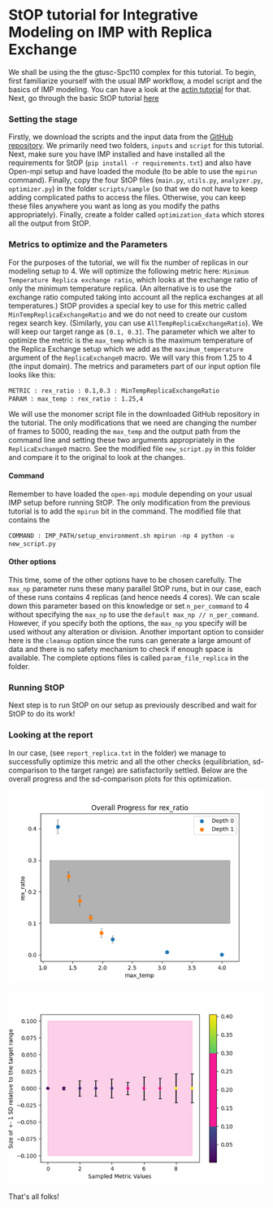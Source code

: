 # StOP tutorial for Integrative Modeling on IMP with Replica Exchange

We shall be using the the gtusc-Spc110 complex for this tutorial. To begin, first familiarize yourself with the usual IMP workflow, a model script and the basics of IMP modeling. You can have a look at the [actin tutorial](https://integrativemodeling.org/tutorials/actin/) for that. Next, go through the basic StOP tutorial [here](https://github.com/isblab/stop/blob/main/tutorial/tutorial_basic.md)

### Setting the stage
Firstly, we download the scripts and the input data from the [GitHub repository](https://github.com/integrativemodeling/gtuscSpc110). We primarily need two folders, `inputs` and `script` for this tutorial. Next, make sure you have IMP installed and have installed all the requirements for StOP (`pip install -r requirements.txt`) and also have Open-mpi setup and have loaded the module (to be able to use the `mpirun` command). Finally, copy the four StOP files (`main.py`, `utils.py`, `analyzer.py`, `optimizer.py`) in the folder `scripts/sample` (so that we do not have to keep adding complicated paths to access the files. Otherwise, you can keep these files anywhere you want as long as you modify the paths appropriately). Finally, create a folder called `optimization_data` which stores all the output from StOP.

### Metrics to optimize and the Parameters
For the purposes of the tutorial, we will fix the number of replicas in our modeling setup to 4. We will optimize the following metric here: `Minimum Temperature Replica exchange ratio`, which looks at the exchange ratio of only the minimum temperature replica. (An alternative is to use the exchange ratio computed taking into account all the replica exchanges at all temperatures.) StOP provides a special key to use for this metric called `MinTempReplicaExchangeRatio` and we do not need to create our custom regex search key. (Similarly, you can use `AllTempReplicaExchangeRatio`). We will keep our target range as `[0.1, 0.3]`. The parameter which we alter to optimize the metric is the `max_temp` which is the maximum temperature of the Replica Exchange setup which we add as the `maximum_temperature` argument of the `ReplicaExchange0` macro. We will vary this from 1.25 to 4 (the input domain). The metrics and parameters part of our input option file looks like this:

```
METRIC : rex_ratio : 0.1,0.3 : MinTempReplicaExchangeRatio
PARAM : max_temp : rex_ratio : 1.25,4
```

We will use the monomer script file in the downloaded GitHub repository in the tutorial. The only modifications that we need are changing the number of frames to 5000, reading the `max_temp` and the output path from the command line and setting these two arguments appropriately in the `ReplicaExchange0` macro. See the modified file `new_script.py` in this folder and compare it to the original to look at the changes.

#### Command

Remember to have loaded the `open-mpi` module depending on your usual IMP setup before running StOP. The only modification from the previous tutorial is to add the `mpirun` bit in the command. The modified file that contains the 

```
COMMAND : IMP_PATH/setup_environment.sh mpirun -np 4 python -u new_script.py
```
#### Other options
This time, some of the other options have to be chosen carefully. The `max_np` parameter runs these many parallel StOP runs, but in our case, each of these runs contains 4 replicas (and hence needs 4 cores). We can scale down this parameter based on this knowledge or set `n_per_command` to 4 without specifying the `max_np` to use the `default max_np // n_per_command`. However, if you specify both the options, the `max_np` you specify will be used without any alteration or division. Another important option to consider here is the `cleanup` option since the runs can generate a large amount of data and there is no safety mechanism to check if enough space is available. The complete options files is called `param_file_replica` in the folder.

### Running StOP
Next step is to run StOP on our setup as previously described and wait for StOP to do its work!

### Looking at the report
In our case, (see `report_replica.txt` in the folder) we manage to successfully optimize this metric and all the other checks (equilibriation, sd-comparison to the target range) are satisfactorily settled. Below are the overall progress and the sd-comparison plots for this optimization.

![prog_replica](0_rex_ratio_overall_progress.png)

![sd_replica](0_rex_ratio_sd_comparison.png)


That's all folks!
